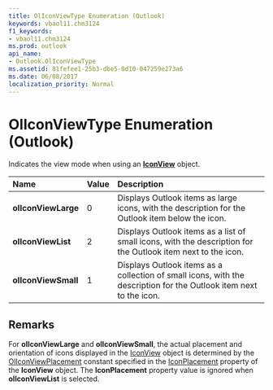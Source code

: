 ```yaml
---
title: OlIconViewType Enumeration (Outlook)
keywords: vbaol11.chm3124
f1_keywords:
- vbaol11.chm3124
ms.prod: outlook
api_name:
- Outlook.OlIconViewType
ms.assetid: 81fefee1-25b3-dbe5-0d10-047259e273a6
ms.date: 06/08/2017
localization_priority: Normal
---
```



# OlIconViewType Enumeration (Outlook)

Indicates the view mode when using an  **[IconView](Outlook.IconView.md)** object.



|Name|Value|Description|
|:-----|:-----|:-----|
| **olIconViewLarge**|0|Displays Outlook items as large icons, with the description for the Outlook item below the icon.|
| **olIconViewList**|2|Displays Outlook items as a list of small icons, with the description for the Outlook item next to the icon.|
| **olIconViewSmall**|1|Displays Outlook items as a collection of small icons, with the description for the Outlook item next to the icon.|

## Remarks

For  **olIconViewLarge** and **olIconViewSmall**, the actual placement and orientation of icons displayed in the [IconView](Outlook.IconView.md) object is determined by the [OlIconViewPlacement](Outlook.OlIconViewPlacement.md) constant specified in the [IconPlacement](Outlook.IconView.IconPlacement.md) property of the **IconView** object. The **IconPlacement** property value is ignored when **olIconViewList** is selected.


